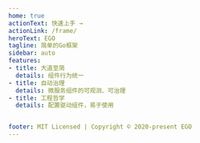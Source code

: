 ```yaml
---
home: true
actionText: 快速上手 →
actionLink: /frame/
heroText: EGO
tagline: 简单的Go框架
sidebar: auto
features:
- title: 大道至简
  details: 组件行为统一
- title: 自动治理
  details: 微服务组件的可观测、可治理
- title: 工程哲学
  details: 配置驱动组件，易于使用


footer: MIT Licensed | Copyright © 2020-present EGO
---
```

